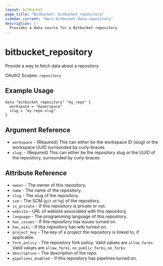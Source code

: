 ```yaml
---
layout: bitbucket
page_title: "Bitbucket: bitbucket_repository"
sidebar_current: "docs-bitbucket-data-repository"
description: |-
  Provides a data source for a Bitbucket repository
---
```


# bitbucket\_repository

Provide a way to fetch data about a repository.

OAuth2 Scopes: `repository`

## Example Usage

```hcl
data "bitbucket_repository" "my_repo" {
  workspace = "myworspace"
  slug = "my-repo-slug"
}
```

## Argument Reference

* `workspace` - (Required) This can either be the workspace ID (slug) or the workspace UUID surrounded by curly-braces
* `slug`: - (Required) This can either be the repository slug or the UUID of the repository, surrounded by curly-braces

## Attribute Reference

* `owner` - The owner of this repository.
* `name` - The name of the repository.
* `slug` - The slug of the repository.
* `scm` - The SCM (`git` or `hg`) of the repository.
* `is_private` - If this repository is private or not.
* `website` - URL of website associated with this repository.
* `language` - The programming language of this repository.
* `has_issues` - If this repository has issues turned on.
* `has_wiki` - If this repository has wiki turned on.
* `project_key` - The key of a project the repository is linked to, if applicable.
* `fork_policy` - The repository fork policy. Valid values are
  `allow_forks`. Valid values are `allow_forks`, `no_public_forks`, `no_forks`.
* `description` - The description of the repo.
* `pipelines_enabled` - If this repository has pipelines turned on.
